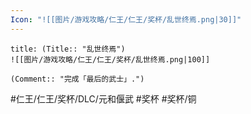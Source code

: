```yaml
---
Icon: "![[图片/游戏攻略/仁王/仁王/奖杯/乱世终焉.png|30]]"
---
```

```ad-common-bronze-trophy
title: (Title:: "乱世终焉")
![[图片/游戏攻略/仁王/仁王/奖杯/乱世终焉.png|100]]

(Comment:: "完成「最后的武士」.")
```

#仁王/仁王/奖杯/DLC/元和偃武 #奖杯 #奖杯/铜
